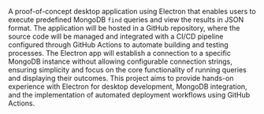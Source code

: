 A proof-of-concept desktop application using Electron that enables users to execute predefined MongoDB `find` queries and view the results in JSON format. The application will be hosted in a GitHub repository, where the source code will be managed and integrated with a CI/CD pipeline configured through GitHub Actions to automate building and testing processes. The Electron app will establish a connection to a specific MongoDB instance without allowing configurable connection strings, ensuring simplicity and focus on the core functionality of running queries and displaying their outcomes. This project aims to provide hands-on experience with Electron for desktop development, MongoDB integration, and the implementation of automated deployment workflows using GitHub Actions.